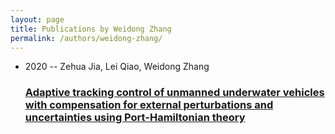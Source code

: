 ```yaml
---
layout: page
title: Publications by Weidong Zhang
permalink: /authors/weidong-zhang/
---
```


<ul class="post-list">
<li><span class='post-meta'>2020 -- Zehua Jia, Lei Qiao, Weidong Zhang</span><h3><a class='post-link' href='../../adaptive-tracking-control-of-unmanned-underwater-vehicles-with-compensation-for-external-perturbations-and-uncertainties-using-port-hamiltonian-theory'>Adaptive tracking control of unmanned underwater vehicles with compensation for external perturbations and uncertainties using Port-Hamiltonian theory</a></h3></li>

</ul>
